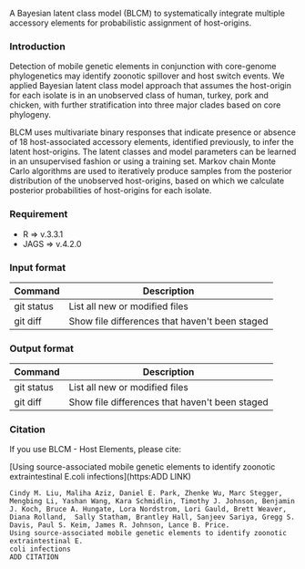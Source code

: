 A  Bayesian latent class model (BLCM) to systematically integrate multiple accessory elements for probabilistic assignment of host-origins.

### Introduction
 
Detection of mobile genetic elements in conjunction with core-genome phylogenetics may identify zoonotic spillover and host switch events. We applied Bayesian latent class model approach that assumes the host-origin for each isolate is in an unobserved class of human, turkey, pork and chicken, with further stratification into three major clades based on core phylogeny. 

BLCM uses multivariate binary responses that indicate presence or absence of 18 host-associated accessory elements, identified previously, to infer the latent host-origins. The latent classes and model parameters can be learned in an unsupervised fashion or using a training set. Markov chain Monte Carlo algorithms are used to iteratively produce samples from the posterior distribution of the unobserved host-origins, based on which we calculate posterior probabilities of host-origins for each isolate.

### Requirement
- R => v.3.3.1
- JAGS => v.4.2.0

### Input format
| Command | Description |
| --- | --- |
| git status | List all new or modified files |
| git diff | Show file differences that haven't been staged |
### Output format
| Command | Description |
| --- | --- |
| git status | List all new or modified files |
| git diff | Show file differences that haven't been staged |
 
### Citation
If you use BLCM - Host Elements, please cite:

[Using source-associated mobile genetic elements to identify zoonotic extraintestinal E.coli infections](https:ADD LINK)

```
Cindy M. Liu, Maliha Aziz, Daniel E. Park, Zhenke Wu, Marc Stegger, Mengbing Li, Yashan Wang, Kara Schmidlin, Timothy J. Johnson, Benjamin J. Koch, Bruce A. Hungate, Lora Nordstrom, Lori Gauld, Brett Weaver, Diana Rolland,  Sally Statham, Brantley Hall, Sanjeev Sariya, Gregg S. Davis, Paul S. Keim, James R. Johnson, Lance B. Price.
Using source-associated mobile genetic elements to identify zoonotic extraintestinal E.
coli infections
ADD CITATION
```

